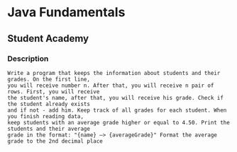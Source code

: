 # Java Fundamentals

## Student Academy

### Description
    Write a program that keeps the information about students and their grades. On the first line, 
    you will receive number n. After that, you will receive n pair of rows. First, you will receive
    the student's name, after that, you will receive his grade. Check if the student already exists 
    and if not - add him. Keep track of all grades for each student. When you finish reading data, 
    keep students with an average grade higher or equal to 4.50. Print the students and their average
    grade in the format: "{name} –> {averageGrade}" Format the average grade to the 2nd decimal place
